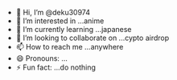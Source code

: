 - 👋 Hi, I’m @deku30974
- 👀 I’m interested in ...anime 
- 🌱 I’m currently learning ...japanese
- 💞️ I’m looking to collaborate on ...cypto airdrop
- 📫 How to reach me ...anywhere
- 😄 Pronouns: ...
- ⚡ Fun fact: ...do nothing

<!---
deku30974/deku30974 is a ✨ special ✨ repository because its `README.md` (this file) appears on your GitHub profile.
You can click the Preview link to take a look at your changes.
--->
